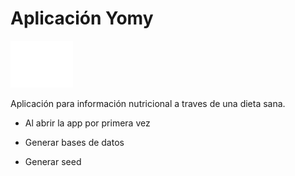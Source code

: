 # Aplicación Yomy

![Scheme](vendor/images/logo.png)

Aplicación para información nutricional a traves de una dieta sana.

* Al abrir la app por primera vez

* Generar bases de datos

* Generar seed

